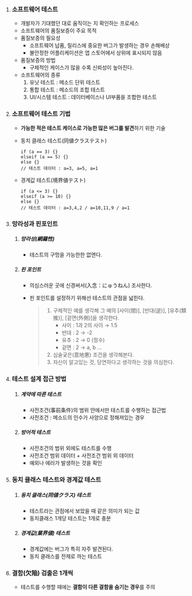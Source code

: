 1. ### 소프트웨어 테스트

   - 개발자가 기대했던 대로 움직이는 지 확인하는 프로세스
   - 소프트웨어의 품질보증이 주요 목적
   - 품질보증의 필요성
     - 소프트웨어 납품, 릴리스에 중요한 버그가 발생하는 경우 손해배상
     - 불안정한 어플리케이션은 앱 스토어에서 상위에 표시되지 않음
   - 품질보증의 방법
     - 구체적인 케이스가 많을 수록 신뢰성이 높아진다.
   - 소프트웨어의 종류
     1. 유닛 테스트 : 메소드 단위 테스트
     2. 통합 테스트 : 메소드의 조합 테스트
     3. UI/시스템 테스트 : 데이터베이스나 UI부품을 조합한 테스트

2. ### 소프트웨어 테스트 기법

   - **가능한 적은 테스트 케이스로 가능한 많은 버그를 발견**하기 위한 기술

   - 동치 클래스 테스트(同値クラステスト)

     ```
     if (a == 3) {}
     elseif (a == 5) {}
     else {}
     // 테스트 데이터 : a=3, a=5, a=1
     ```

   - 경계값 테스트(境界値テスト)

     ```
     if (a <= 3) {}
     elseif (a >= 10) {}
     else {}
     // 테스트 데이터 : a=3,4,2 / a=10,11,9 / a=1
     ```

3. ### 망라성과 핀포인트

   1. ##### 망라성(網羅性)

      - 테스트의 구멍을 가능한한 없앤다.

   2. ##### 핀 포인트

      - 의심스러운 곳에 신경써서(入念：にゅうねん) 조사한다.

      - 핀 포인트를 설정하기 위해선 테스트의 관점을 넓힌다.

        > 1. 구체적인 예를 생각해 그 예의 [사이(間)], [반대(逆)], [유추(類推)], [겉면(外側)]을 생각한다.
        >    - 사이 : 1과 2의 사이 → 1.5
        >    - 반대 : 2 → -2
        >    - 유추 : 2 → 0 (정수)
        >    - 겉면 : 2 → a, b ...
        > 2. 심술궂은(意地悪) 조건을 생각해본다.
        > 3. 자신이 알고있는 것, 당연하다고 생각하는 것을 의심한다.

4. ### 테스트 설계 접근 방법

   1. ##### 계약에 따른 테스트

      - 사전조건(事前条件)의 범위 안에서만 테스트를 수행하는 접근법
      - 사전조건 : 메소드의 인수가 사양으로 정해져있는 경우

   2. ##### 방어적 테스트

      - 사전조건의 범위 외에도 테스트를 수행
      - 사전조건 범위 데이터 + 사전조건 범위 외 데이터
      - 예외나 에러가 발생하는 것을 확인

5. ### 동치 클래스 테스트와 경계값 테스트

   1. ##### 동치 클래스(同値クラス) 테스트

      - 테스트라는 관점에서 보았을 때 같은 의미가 되는 값
      - 동치클래스 1개당 테스트는 1개로 충분

   2. ##### 경계값(業界値) 테스트

      - 경계값에는 버그가 특히 자주 발견된다.
      - 동치 클래스를 전제로 까는 테스트

6. ### 결함(欠陥) 검출은 1개씩

   - 테스트를 수행할 때에는 **결함이 다른 결함을 숨기는 경우**를 주의

